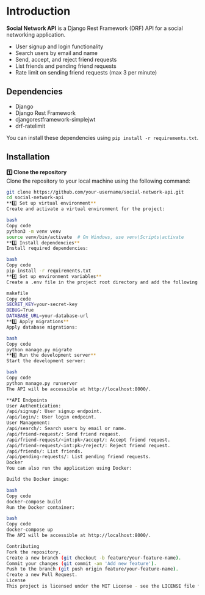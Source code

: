 # Introduction

**Social Network API** is a Django Rest Framework (DRF) API for a social networking application.

- User signup and login functionality
- Search users by email and name
- Send, accept, and reject friend requests
- List friends and pending friend requests
- Rate limit on sending friend requests (max 3 per minute)


## Dependencies

- Django
- Django Rest Framework
- djangorestframework-simplejwt
- drf-ratelimit

You can install these dependencies using `pip install -r requirements.txt`.

## Installation

**1️⃣ Clone the repository**  
Clone the repository to your local machine using the following command:
```bash
git clone https://github.com/your-username/social-network-api.git
cd social-network-api
**2️⃣ Set up virtual environment**
Create and activate a virtual environment for the project:

bash
Copy code
python3 -m venv venv
source venv/bin/activate  # On Windows, use venv\Scripts\activate
**3️⃣ Install dependencies**
Install required dependencies:

bash
Copy code
pip install -r requirements.txt
**4️⃣ Set up environment variables**
Create a .env file in the project root directory and add the following environment variables:

makefile
Copy code
SECRET_KEY=your-secret-key
DEBUG=True
DATABASE_URL=your-database-url
**5️⃣ Apply migrations**
Apply database migrations:

bash
Copy code
python manage.py migrate
**6️⃣ Run the development server**
Start the development server:

bash
Copy code
python manage.py runserver
The API will be accessible at http://localhost:8000/.

**API Endpoints
User Authentication:
/api/signup/: User signup endpoint.
/api/login/: User login endpoint.
User Management:
/api/search/: Search users by email or name.
/api/friend-request/: Send friend request.
/api/friend-request/<int:pk>/accept/: Accept friend request.
/api/friend-request/<int:pk>/reject/: Reject friend request.
/api/friends/: List friends.
/api/pending-requests/: List pending friend requests.
Docker
You can also run the application using Docker:

Build the Docker image:

bash
Copy code
docker-compose build
Run the Docker container:

bash
Copy code
docker-compose up
The API will be accessible at http://localhost:8000/.

Contributing
Fork the repository.
Create a new branch (git checkout -b feature/your-feature-name).
Commit your changes (git commit -am 'Add new feature').
Push to the branch (git push origin feature/your-feature-name).
Create a new Pull Request.
License
This project is licensed under the MIT License - see the LICENSE file for details.

